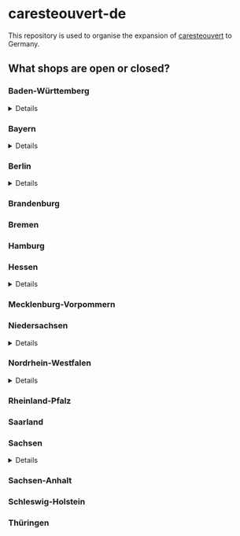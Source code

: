 # caresteouvert-de

This repository is used to organise the expansion of [caresteouvert](https://github.com/osmontrouge/caresteouvert) to Germany.

## What shops are open or closed? 

### Baden-Württemberg

<details>
Source: https://corona.karlsruhe.de/content/downloads/200328_CoronaVO_Konsolidierte_Fassung.pdf

#### Open

- Supermärkte (`shop=supermarket`)
- Bäckereien (`shop=bakery`)
- Metzgereien (`shop=butcher`)
- Getränkehandlungen (`shop=beverages`)
- Wochenmärkte  (`amenity=marketplace`)
- Hofläden (`shop=farm`)
- Apotheken (`amenity=pharmacy`)
- Drogerien (`shop=chemist`)
- Sanitätsbedarf (Hör- und Sehhilfen) :arrow_right: `shop=medical_supply` and `shop=hearing_aids` and `shop=optician`
- Tankstellen (`amenity=fuel`)
- Banken (`amenity=bank`)
- Waschsalons (`shop=laundy`)
- Buch- und Zeitungsverkauf (`shop=books` and `shop=newsagent`)
- Baumärkte (`shop=hardware`) sowie Einzelhandel für Gartenbau (`shop=doityourself`)
- Geschäfte für Tiernahrung (`shop=agrarian;agrarian=feed`)

#### Closed

- Museen (`tourism=museum`)
- Theater (`amenity=theatre`)
- Schulen (`amenity=school `)
- Schwimm- und Hallenbäder (`leisure=swimming_pool`)
- Saunen (`leisure=sauna`)
- Spielplätze (`leisure=playground`)
- Friseure (`shop=hairdresser`), Kosmetikstudios (`shop=beauty`), Tattoo-Studios (`shop=tattoo`), Massagesalons (`shop=massage`)
- Hotels (für touristische Übernachtungen) :arrow_right: `amenity=hotel`
- Campingplätze (``)
- Wein- und Spirituosenhandlungen (`shop=alcohol`)
- Restaurants (Liefer- und Abholservice aber erlaubt) :arrow_right: `amenity=restaurant` except `pickup=yes` and/or `delivery=yes`
- Fahrradläden (`shop=bicycle`) (Werkstatt teilweise geöffnet)
- Shisha-Bars (`amenity=bar`)
</details>

### Bayern

<details>
Sources:

- https://www.stmwi.bayern.de/coronavirus/
- https://www.gesetze-bayern.de/Content/Document/BayIfSMV-2

#### Offen

> Ladengeschäfte des Einzelhandels jeder Art sind geschlossen. Ausgenommen davon sind der Lebensmittelhandel (`shop=supermarket`, `shop=convenience`), Getränkemärkte (`shop=beverages`), Banken (`amenity=bank`) und Geldautomaten (`amenity=atm`), Apotheken (`amenity=pharmacy`), Drogerien (`shop=chemist`), Sanitätshäuser (`shop=medical_supply`), Optiker (`shop=optician`), Hörgeräteakustiker (`shop=hearing_aids`), Verkauf von Presseartikeln (`shop=newsagent`), Filialen des Brief- und Versandhandels, Post (`amenity=post_office`), Tierbedarf (`shop=agrarian;agrarian=feed`), Tankstellen (`amenity=fuel`), Kfz-Werkstätten, Reinigungen (`shop=dry_cleaning`) und der Online-Handel (`delivery=true`). Sonstige Dienstleistungen, etwa Friseurbetriebe, sind nicht zulässig.

> Sämtliche gastronomische Betriebe (`amenity=restaurant`) müssen geschlossen bleiben. Erlaubt bleiben Angebote „to go“ (`pickup=yes`) und die Lieferung (`delivery=yes`) mitnahmefähiger Speisen und Getränke.


#### Geschlossen

> Alle Freizeiteinrichtungen (u. a. Sauna- und Badeanstalten, Kinos, Veranstaltungs- und Tagungsräume, Clubs, Bars, Diskotheken, Spielhallen, Theater, Vereinsräume, Bordellbetriebe, Museen, Stadtführungen, Sporthallen, Sport- und Spielplätze, Fitnessstudios, Bibliotheken, Wellnesszentren, Thermen, Tanzschulen, Tierparks, Vergnügungsstätten, Fort- und Weiterbildungsstätten, Volkshochschulen, Musikschulen, Jugendhäuser) müssen geschlossen bleiben. 
</details>

### Berlin

<details>
Source: https://www.rbb24.de/politik/thema/2020/coronavirus/beitraege/ausgangsbeschraenkung-kontaktverbot-berlin-was-ist-erlaubt.html

#### Open

- Supermärkte (`shop=supermarket`), Abhol- (`pickup=yes`) und Lieferdienste (`delivery=yes`), Spätverkaufstellen (...) (`shop=convenience`)
- Baumärkte (`shop=hardware`) sowie Einzelhandel für Gartenbau (`shop=doityourself`)
- Geschäfte für Tiernahrung (`shop=agrarian;agrarian=feed`)
- Tankstellen (`amenity=fuel`)
- Waschsalons (`shop=laundy`)
- Buch- und Zeitungsverkauf (`shop=books` and `shop=newsagent`)
- Banken (`amenity=bank`)
- Apotheken (`amenity=pharmacy`)
- Drogerien (`shop=chemist`)
- Sanitätsbedarf (Hör- und Sehhilfen) :arrow_right: `shop=medical_supply` and `shop=hearing_aids` and `shop=optician`
- Fahrradläden (`shop=bicycle`)

#### Closed

- Restaurants (Liefer- und Abholservice aber erlaubt) :arrow_right: `amenity=restaurant` except `pickup=yes` and/or `delivery=yes`
- Shisha-Bars (`amenity=bar`)
- Hotels (für touristische Übernachtungen) :arrow_right: `amenity=hotel`
- Friseure (`shop=hairdresser`), Kosmetikstudios (`shop=beauty`), Tattoo-Studios (`shop=tattoo`), Massagesalons (`shop=massage`)
</details>

### Brandenburg

### Bremen

### Hamburg

### Hessen

<details>
Source: https://www.hessen.de/sites/default/files/media/lesefassung4.coronavo.pdf

#### Offen

> (7) Die Beschränkungen nach Abs. 1 gelten nicht für

1. den Lebensmitteleinzelhandel (`shop=convenience`, `shop=supermarket`),
2. den Futtermittelhandel (`shop=pet`, `shop=pet_food`, `shop=pet_supply`),
3. die Wochenmärkte (`amenity=marketplace`),
4. den Direktverkauf vom Lebensmittelerzeuger (`?`),
5. die Reformhäuser (`shop=convenience`),
6. die Feinkostgeschäfte (`shop=deli`),
7. die Geschäfte des Lebensmittelhandwerks (`shop=bakery` etc.),
8. die Getränkemärkte (`shop=beverages`),
9. die Banken und Sparkassen (`amenity=bank`),
10. die Abhol- (`pickup=yes`) und Lieferdienste (`delivery=yes`),
11. die Apotheken (`amenity=pharmacy`),
12. die Drogerien (`shop=chemist`),
13. die Sanitätshäuser (`shop=medical_supply`), Optiker (`shop=opticien`), Hörgeräteakustiker (`shop=hearing_aids`),
14. die Poststellen (`shop=post_office`),
15. die Waschsalons (`shop=laundry`),
16. die Tankstellen (`shop=fuel`) und Tankstellenshops,
17. die Reinigungen (`shop=dry_cleaning`),
18. die Kioske (`shop=kiosk`), Tabak- (`shop=tobacco`) und E-Zigarettenläden, den Zeitungsverkauf (`shop=newsagent`),
19. die Blumenläden (`shop=florist`),
20. die Tierbedarfsmärkte (`shop=pet`, `shop=pet_food`, `shop=pet_supply`),
21. die Bau- (`shop=hardware`, `shop=doityouself`) und Gartenbaumärkte (`shop=garden_centre`);

> entscheidend  ist  der  Schwerpunkt  im  Sortiment. Die  Beschränkungen  nach  Abs.  1 gelten auch nicht für den Großhandel und den Online-Handel
</details>

### Mecklenburg-Vorpommern

### Niedersachsen

<details>
Source: https://www.niedersachsen.de/download/153804/Positivliste_Welche_Geschaefte_duerfen_weiterhin_oeffnen_bzw._welche_sozialen_Kontakte_sind_noch_zulaessig_Hinweise_des_Niedersaechsischen_Gesundheitsministeriums_vom_25.03.2020_.pdf

#### Offen

- Einzelhandel für Lebensmittel (`shop=convenience`), z.B. Supermärkte (`shop=supermarket`), Bäckereien (`shop=bakery`), Discounter (`shop=supermarket`), Teefachgeschäfte (`shop=tea`),
- Sonderpostenmärkte/ „Mischmärkte“
- Wochenmärkte (`amenity=marketplace`)
- Abhol- (`pickup=true`) und Lieferdienste (`delivery=true`)
- Online-Handel: Buchläden (`shop=books`) o.ä.
- Restaurationsbetriebe mit einem Außer-Haus-Verkauf (`pickup=true`)
- Getränkemarkte (`shop=beverages`)
- Einrichtungen/Leistungserbringer des Gesundheitswesens: Apotheken (`amenity=pharmacy`), Sanitätshäuser (`shop=medical_supply`), Optiker (`shop=opticien`), Hörgeräteakustiker (`shop=hearing_aids`), Physiotherpiepraxien, Psychotherapie, Logopädie, Podologie
- Heilpraktiker/Chiropraktiker
- Drogerien (`shop=chemist`)
- Tankstellen (`amenity=fuel`)
- Banken und Sparkassen (`amenity=bank`)
- Poststellen (`amenity=post_office`): DHL, Hermes, GLS, DPD, UPS, etc. (inkl. Paketstationen)
- Reinigungen (`shop=dry_cleaning`)
- Waschsalons (`shop=laundry`)
- Zeitungsverkauf: Kioske (`shop=newsagent`)
- Baumärkte (`shop=doityourself`, `shop=hardware`): Spezialisierte Geschäfte z.B. Farbe- oder Bodenfachgeschäfte (Abgabe von Waren an nicht-gewerbliche Kunden ist untersagt.)
- Gartenbaumärkte (`shop=garden_centre`): Blumenläden (`shop=florist`), Gärtnerei
- Tierbedarfsmärkte (`shop=pet`, `shop=pet_food`, `shop=pet_supply`)
- Großhandel
- Geschäfte des Landhandels mit Dünger, Pflanzenschutz, Saatgut, landwirtschaftlichen Maschinen, Ersatzteile usw. (`shop=agrarian`)
- KFZ - Werkstätten (`shop=car_repair`) und Ersatzteilhandel (`shop=car_parts`) und Landmaschinenreperatur und Landmaschinenersatzteile
- Fahrradreparatur, Fahrradersatzteilhandel (`shop=bicycle`)
- Autovermietungen (`amenity=car_rental`)
- Taxigewerbe (`amenity=taxi`)
- Verkauf von Fahrkarten für den ÖPNV
- Lieferung und Montage von Waren
- Campingbetriebe soweit nur für Dauercamper, teilweise ohne anderen Wohnsitz, beherbergt werden.
- Betriebliche Tätigkeiten bei geschlossen Läden
- KFZ-Schilderläden
- Imbisse in Tankstellen (`amenity=fast_food`)
</details>

### Nordrhein-Westfalen

<details>
(Source: https://www.land.nrw/sites/default/files/asset/document/2020-03-30_coronaschvo_idf_der_aendvo.pdf)

#### Open

> § 5 Handel
> Zulässig bleiben der Betrieb von 

1. Einrichtungen des Einzelhandels für Lebensmittel (`shop=convenience`), Direktvermarktungen von landwirt-schaftlichen Betrieben (`shop=agrarian`), Abhol- (`pickup=yes`) und Lieferdiensten (`delivery=yes`) sowie Getränkemärkten (`shop=beverages`), 
2. Apotheken, Sanitätshäusern und Drogerien, (`amenity=pharmacy` and `shop=medical_supply` and `shop=chemist`)
3. Tankstellen, Banken und Sparkassen sowie Poststellen, (`amenity=fuel` and `amenity=bank` and `amenity=post_office`)
4. Reinigungen und Waschsalons,  (`shop=dry_cleaning` and `shop=laundry`)
5. Kiosken und Zeitungsverkaufsstellen, (`shop=newsagent`)
6. Tierbedarfsmärkten, (`shop=agrarian;agrarian=feed`)
7. Einrichtungen des Großhandels. (`shop=supermarket`)
</details>

### Rheinland-Pfalz

### Saarland

### Sachsen

<details>
Source: https://www.coronavirus.sachsen.de/download/Fassung-RV-SaechsCoronaSchVO_31032020.pdf

* Versorgungswege  für  die  Gegenstände  des  täglichen  Bedarfs  (
  * Einzelhandel für  Lebensmittel (`shop=convenience`, `shop=supermarket`), 
  * der selbstproduzierenden und vermarktenden  Baumschulen  und  Gartenbaubetriebe,
  * der Hofläden (`shop=farm`), 
  * der Getränkemärkte (`shop=garden_centre`),
  * Tierbedarfsmärkte (`shop=pet`, `shop=pet_food`, `shop=pet_supply`),
  * Apotheken (`amenity=pharmacy`),
  * Drogerien (`shop=chemist`),
  * Sanitätshäuser (`shop=medical_supply`),
  * Optiker (`shop=opticien`),
  * Hörgeräteakustiker (`shop=hearing_aids`),
  * Banken, Sparkassen (`amenity=bank`) sowie Geldautomaten (`amenity=atm`),
  * Poststellen (`amenity=post_office`),
  * Tankstellen (`amenity=fuel`),
  * Kfz- (`shop=car_repair`) und Fahrradwerkstätten (`shop=bicycle`)
  * Reinigungen (`shop=dry_cleaning`),
  * Waschsalons (`shop=laundry`),
  * des Zeitungsverkaufs (`shop=kiosk`, `shop=newsagent`) sowie 
  * die Abgabe von Briefwahlunterlagen) und
* den Großhandel,
</details>

### Sachsen-Anhalt

### Schleswig-Holstein

### Thüringen

